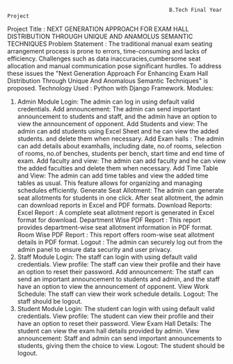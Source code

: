                                                         B.Tech Final Year Project
Project Title : NEXT GENERATION APPROACH FOR EXAM HALL DISTRIBUTION THROUGH UNIQUE AND ANAMOLUS SEMANTIC TECHNIQUES
Problem Statement : The traditional manual exam seating arrangement process is prone to errors, time-consuming and lacks of efficiency. Challenges such as data inaccuracies,cumbersome seat allocation and manual communication pose significant hurdles.
To address these issues the "Next Generation Approach For Enhancing Exam Hall Distribution Through Unique And Anomalous Semantic Techniques" is proposed.
Technology Used : Python with Django Framework.
Modules:
1. Admin Module
Login:  The admin can log in using default valid credentials.
Add announcement: The admin can send  important announcement to students and staff, and the admin have an option to view the announcement of opponent.
Add Students and view: The admin can add students using Excel Sheet and he can view the added students.  and delete them when necessary.
Add Exam halls : The admin can add details about examhalls, including date, no.of rooms, selection of rooms, no.of benches, students per bench, start time and end time of exam.
Add faculty and view: The admin can add faculty and he can view the added faculties and delete them when necessary.
Add Time Table and View: The admin can add time tables and view the added time tables as usual. This feature allows for organizing and managing schedules efficiently.
Generate Seat Allotment: The admin can generate seat allotments for students in one click. After seat allotment, the admin can download reports in Excel and PDF formats.
Download Reports:
Excel Report : A complete seat allotment report is generated in Excel format for download.
Department Wise PDF Report : This report provides department-wise seat allotment information in PDF format.
Room Wise PDF Report : This report offers room-wise seat allotment details in PDF format.
Logout : The admin can securely log out from the admin panel to ensure data security and user privacy.
2. Staff Module
Login: The staff can login with using default valid credentials.
View profile: The staff can view their profile and their have an option to reset their password.
Add announcement: The staff can send an important announcement to students and admin, and the staff have an option to view the announcement of opponent.
View Work Schedule: The staff can view their work schedule details.
Logout: The staff should be logout.
3. Student Module
Login: The student can login with using default valid credentials.
View profile: The student can view their profile and their have an option to reset their password.
View Exam Hall Details: The student can view the exam hall details provided by admin.
View announcement: Staff and admin can send important announcements to students, giving them the choice to view.
Logout: The student should be logout.



